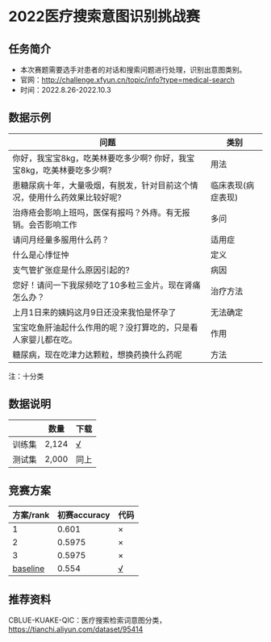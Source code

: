 # 2022医疗搜索意图识别挑战赛

## 任务简介

* 本次赛题需要选手对患者的对话和搜索问题进行处理，识别出意图类别。
* 官网：http://challenge.xfyun.cn/topic/info?type=medical-search
* 时间：2022.8.26-2022.10.3

## 数据示例

| 问题                                                         | 类别               |
| ------------------------------------------------------------ | ------------------ |
| 你好，我宝宝8kg，吃美林要吃多少啊? 你好，我宝宝8kg，吃美林要吃多少啊? | 用法               |
| 患糖尿病十年，大量吸烟，有脱发，针对目前这个情况，使用什么药效果比较好呢? | 临床表现(病症表现) |
| 治痔疮会影响上班吗，医保有报吗？外痔。有无报销。会否影响工作 | 多问               |
| 请问月经量多服用什么药？                                     | 适用症             |
| 什么是心悸怔忡                                               | 定义               |
| 支气管扩张症是什么原因引起的?                                | 病因               |
| 您好！请问一下我尿频吃了10多粒三金片。现在肾痛怎么办？       | 治疗方法           |
| 上月1日来的姨妈这月9日还没来我怕是怀孕了                     | 无法确定           |
| 宝宝吃鱼肝油起什么作用的呢？没打算吃的，只是看人家婴儿都在吃。 | 作用               |
| 糖尿病，现在吃津力达颗粒，想换药换什么药呢                   | 方法               |

注：十分类

## 数据说明

|        | 数量  | 下载                                                         |
| ------ | ----- | ------------------------------------------------------------ |
| 训练集 | 2,124 | [√](https://aistudio.baidu.com/aistudio/datasetdetail/166530) |
| 测试集 | 2,000 | 同上                                                         |



## 竞赛方案

| 方案/rank                                                    | 初赛accuracy | 代码                                                         |
| ------------------------------------------------------------ | ------------ | ------------------------------------------------------------ |
| 1                                                            | 0.601        | ×                                                            |
| 2                                                            | 0.5975       | ×                                                            |
| 3                                                            | 0.5975       | ×                                                            |
| [baseline](https://aistudio.baidu.com/aistudio/projectdetail/4523108) | 0.554        | [√](https://aistudio.baidu.com/aistudio/projectdetail/4523108) |



## 推荐资料

CBLUE-KUAKE-QIC：医疗搜索检索词意图分类， https://tianchi.aliyun.com/dataset/95414
